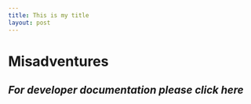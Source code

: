 ```yaml
---
title: This is my title
layout: post
---
```


# Misadventures

## *For developer documentation please click here*
